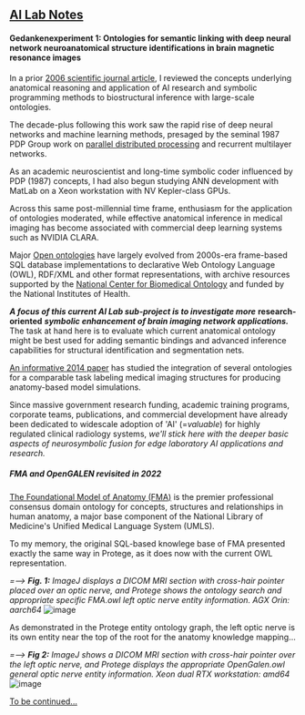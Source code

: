 ## <u>AI Lab Notes</u>

#### **Gedankenexperiment 1:** Ontologies for semantic linking with deep neural network neuroanatomical structure identifications in brain magnetic resonance images


In a prior [2006 scientific journal article](https://anatomypubs.onlinelibrary.wiley.com/doi/10.1002/ar.b.20095), I reviewed the concepts underlying anatomical reasoning and application of AI research and symbolic programming methods to biostructural inference with large-scale ontologies.

The decade-plus following this work saw the rapid rise of deep neural networks and machine learning methods, presaged by the seminal 1987 PDP Group work on [parallel distributed processing](https://mitpress.mit.edu/9780262680530/parallel-distributed-processing/) and recurrent multilayer networks.  

As an academic neuroscientist and long-time symbolic coder influenced by PDP (1987) concepts, I had also begun studying ANN development with MatLab on a Xeon workstation with NV Kepler-class GPUs.

Across this same post-millennial time frame, enthusiasm for the application of ontologies moderated, while effective anatomical inference in medical imaging has become associated with commercial deep learning systems such as NVIDIA CLARA.  

Major [Open ontologies](https://bioportal.bioontology.org) have largely evolved from 2000s-era frame-based SQL database implementations to declarative Web Ontology Language (OWL), RDF/XML and other format representations, with archive resources supported by the [National Center for Biomedical Ontology](https://ncbo.bioontology.org/ncbo-summary) and funded by the National Institutes of Health. 

***A focus of this current AI Lab sub-project is to investigate more*** **research-oriented** ***symbolic enhancement of brain imaging network applications.***  The task at hand here is to evaluate which current anatomical ontology might be best used for adding semantic bindings and advanced inference capabilities for structural identification and segmentation nets.

[An informative 2014 paper](https://reader.elsevier.com/reader/sd/pii/S1532046414001555) has studied the integration of several ontologies for a comparable task labeling medical imaging structures for producing anatomy-based model simulations.

Since massive government research funding, academic training programs, corporate teams, publications, and commercial development have already been dedicated to widescale adoption of 'AI' (=$valuable$) for highly regulated clinical radiology systems, *we'll stick here with the deeper basic aspects of neurosymbolic fusion for edge laboratory AI applications and research.*


##### ***FMA and OpenGALEN revisited in 2022***


[The Foundational Model of Anatomy (FMA)](https://reader.elsevier.com/reader/sd/pii/S0169023X03001253) is the premier professional consensus domain ontology for concepts, structures and relationships in human anatomy, a major base component of the National Library of Medicine's Unified Medical Language System (UMLS). 

To my memory, the original SQL-based knowlege base of FMA presented exactly the same way in Protege, as it does now with the current OWL representation.


 *=--> **Fig. 1:** ImageJ displays a DICOM MRI section with cross-hair pointer placed over an optic nerve, and Protege shows the ontology search and appropriate specific FMA.owl *left optic nerve* entity information.  AGX Orin: aarch64*
![image](https://user-images.githubusercontent.com/71346897/190932716-14f41129-bffe-410e-a4ef-d9179c180775.png)


As demonstrated in the Protege entity ontology graph, the left optic nerve is its own entity near the top of the root for the anatomy knowledge mapping...





 *=--> **Fig 2:** ImageJ shows a DICOM MRI section with cross-hair pointer over the left optic nerve, and Protege displays the appropriate OpenGalen.owl general optic nerve entity information.  Xeon dual RTX workstation: amd64*
![image](https://user-images.githubusercontent.com/71346897/189554214-dd2d7983-48fc-4f83-97c8-c6b2ae4dc975.png)



[To be continued...](https://github.com/rtrelease/Jetson-Symbolics-Neuromorphics/blob/main/DoctorAnatomy.md)
